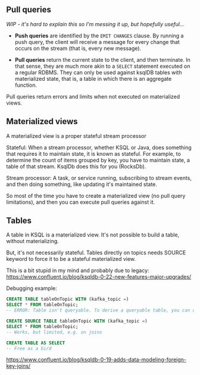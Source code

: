 ## Pull queries

*WIP - it's hard to explain this so I'm messing it up, but hopefully useful...*

- **Push queries** are identified by the `EMIT CHANGES` clause. By running a push query, the client will receive a message for every change that occurs on the stream (that is, every new message).

- **Pull queries** return the current state to the client, and then terminate. In that sense, they are much more akin to a `SELECT` statement executed on a regular RDBMS. They can only be used against ksqlDB tables with materialized state, that is, a table in which there is an aggregate function.

Pull queries return errors and limits when not executed on materialized views.

## Materialized views

A materialized view is a proper stateful stream processor

Stateful: When a stream processor, whether KSQL or Java, does something that requires it to maintain state, it is known as stateful. For example, to determine the count of items grouped by key, you have to maintain state, a table of that stream. KsqlDb does this for you (RocksDb).

Stream processor: A task, or service running, subscribing to stream events, and then doing something, like updating it's maintained state.

So most of the time you have to create a materialized view (no pull query limitations), and then you can execute pull queries against it.

## Tables

A table in KSQL is a materialized view. It's not possible to build a table, without materializing.

But, it's not necessarily stateful. Tables directly on topics needs SOURCE keyword to force it to be a stateful materialized view.

This is a bit stupid in my mind and probably due to legacy: https://www.confluent.io/blog/ksqldb-0-22-new-features-major-upgrades/

Debugging example:

```sql
CREATE TABLE tableOnTopic WITH (kafka_topic =)
SELECT * FROM tableOnTopic;
-- ERROR: Table isn't queryable. To derive a queryable table, you can do 'CREATE TABLE ... AS SELECT ...'

CREATE SOURCE TABLE tableOnTopic WITH (kafka_topic =)
SELECT * FROM tableOnTopic;
-- Works, but limited, e.g. on joins

CREATE TABLE AS SELECT
-- Free as a bird
```

https://www.confluent.io/blog/ksqldb-0-19-adds-data-modeling-foreign-key-joins/
